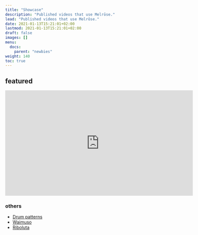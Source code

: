 ```yaml
---
title: "Showcase"
description: "Published videos that use Melrōse."
lead: "Published videos that use Melrōse."
date: 2021-01-13T15:21:01+02:00
lastmod: 2021-01-13T15:21:01+02:00
draft: false
images: []
menu:
  docs:
    parent: "newbies"
weight: 140
toc: true
---
```


## featured

<iframe id="ytplayer" type="text/html" width="600" height="338"
  src="https://www.youtube.com/embed/HK9jeAPbi5w?&origin=https://melrōse.org"
  frameborder="0"></iframe>  
    
### others

- [Drum patterns](https://www.youtube.com/embed/XpZv5zmPRgw?&origin=https://melrōse.org)  
- [Waimuso](https://www.youtube.com/embed/eKQng09f_Nw?&origin=https://melrōse.org)  
- [Riboluta](https://www.youtube.com/embed/JOwUrs6L-8s?&origin=https://melrōse.org) 